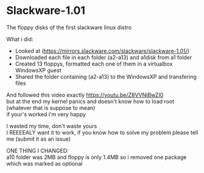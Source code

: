 # Slackware-1.01    
The floppy disks of the first slackware linux distro    
    
What i did:    
* Looked at (https://mirrors.slackware.com/slackware/slackware-1.01/)    
* Downloaded each file in each folder (a2-a13) and a1disk from a1 folder    
* Created 13 floppys, formatted each one of them in a virtualbox WindowsXP guest    
* Shared the folder containing (a2-a13) to the WindowsXP and transfering files    
    
And followed this video exactly https://youtu.be/Z8VVNiBwZI0    
but at the end my kernel panics and doesn't know how to load root (whatever that is suppose to mean)    
if your's worked i'm very happy    

I wasted my time, don't waste yours  
I REEEEALY want it to work, if you know how to solve my problem please tell me (submit it as an issue)     
    
ONE THING I CHANGED:    
a10 folder was 2MB and floppy is only 1.4MB so i removed one package which was marked as optional    
